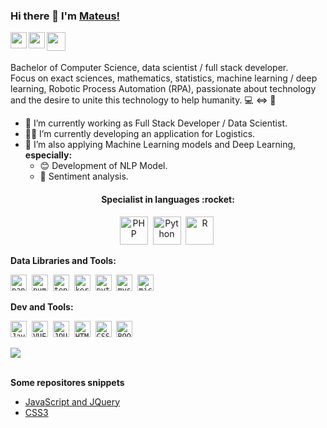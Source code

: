 ### Hi there 👋 I'm [Mateus!](https://github.com/JoseMateusCamargo) 

<a href="https://www.linkedin.com/in/jmateuscamargo/" target="_blank" alt="Linkedin" title="Linkedin">
 <img align="left" width="26px" src="https://cdn.jsdelivr.net/npm/simple-icons@3.4.0/icons/linkedin.svg">
</a>

<a href="https://www.credly.com/users/jose-mateus-camargo-de-leva" target="_blank" alt="cclaim" title="Cclaim">
 <img align="left" width="26px" src="https://cdn.jsdelivr.net/npm/simple-icons@4.14.0/icons/acclaim.svg">
</a>

<a href="https://auth.geeksforgeeks.org/user/blackhat3" target="_blank" alt="GeeksforGeeks" title="GeeksforGeeks">
 <img align="left" width="30px" src="https://cdn.jsdelivr.net/npm/simple-icons@4.14.0/icons/geeksforgeeks.svg">
</a><br/>

<br/>Bachelor of Computer Science, data scientist / full stack developer. 
<br/>Focus on exact sciences, mathematics, statistics,  machine learning / deep learning, Robotic Process Automation (RPA), passionate about technology and the desire to unite this technology to help humanity. 💻 <=> 🧬

- 🔭 I’m currently working as Full Stack Developer / Data Scientist.
- 👩‍💻 I’m currently developing an application for Logistics.
- 🧮 I’m also applying Machine Learning models and Deep Learning, <b>especially:</b>
    - 😊 Development of NLP Model.
    - 🤨 Sentiment analysis.

<h4 align="center">Specialist in languages :rocket:</h4>
<p align="center">
<img src="https://i.ibb.co/X75fk3k/php-logo.png" height="45" alt="PHP">&nbsp
<img src="https://i.ibb.co/6W6CP9R/python-logo.png" height="45" alt="Python">&nbsp
<img src="https://i.ibb.co/0fKZ8bM/r-logo.png" height="45" alt="R">&nbsp
</p>

**Data Libraries and Tools:** 
<p align="left">
<code><img height="26" src="https://cdn.jsdelivr.net/npm/simple-icons@4.14.0/icons/pandas.svg" alt="pandas" title="Pandas"></code>&nbsp
<code><img height="26" src="https://cdn.jsdelivr.net/npm/simple-icons@4.14.0/icons/numpy.svg" alt="numpy" title="Numpy"></code>&nbsp
<code><img height="26" src="https://cdn.jsdelivr.net/npm/simple-icons@4.14.0/icons/tensorflow.svg" alt="tensorflow" title="TensorFlow"></code>&nbsp
<code><img height="26" src="https://cdn.jsdelivr.net/npm/simple-icons@4.14.0/icons/keras.svg" alt="keras" title="Keras"></code>&nbsp
<code><img height="26" src="https://cdn.jsdelivr.net/npm/simple-icons@4.14.0/icons/pytorch.svg" alt="pytorch" title="PyTorch"></code>&nbsp
<code><img height="26" src="https://cdn.jsdelivr.net/npm/simple-icons@4.14.0/icons/mysql.svg" alt="mysql" title="MySQL"></code>&nbsp
<code><img height="26" src="https://cdn.jsdelivr.net/npm/simple-icons@4.14.0/icons/microsoftsqlserver.svg" alt="microsoftsqlserver" title="SQL Server"></code>&nbsp
</p>

**Dev and Tools:** 
<p align="left">
<code><img height="26" src="https://cdn.jsdelivr.net/npm/simple-icons@4.14.0/icons/javascript.svg" alt="Javascript" title="Javascript"></code>&nbsp
<code><img height="26" src="https://i.ibb.co/8KKFmZv/vue-logo.png" alt="VUE" title="Vue"></code>&nbsp
<code><img height="26" src="https://i.ibb.co/dPXjz20/jquery-logo.gif" alt="JQUERY" title="JQuery"></code>&nbsp
<code><img height="26" src="https://i.ibb.co/xJd0FFC/html5-logo.png" alt="HTML" title="HTML"></code>&nbsp
<code><img height="26" src="https://i.ibb.co/Y7QCDJv/css3-logo.png" alt="CSS" title="CSS"></code>&nbsp
<code><img height="26" src="https://i.ibb.co/TM815fs/bootstrap-logo.png" alt="BOOTSTRAP" title="Bootstrap"></code>&nbsp
</p>

<a href="https://github.com/JoseMateusCamargo">
 <img align="center" src="https://github-readme-stats.vercel.app/api/top-langs/?username=JoseMateusCamargo" />
</a>
<br/>
<br/>

**Some repositores snippets** 
* [JavaScript and JQuery](https://github.com/JoseMateusCamargo/javascript "Tips and Examples") 
* [CSS3](https://github.com/JoseMateusCamargo/css-effects "Effects and Examples") 


<!--
![Mateus's github stats](https://github-readme-stats.vercel.app/api?username=JoseMateusCamargo&show_icons=true&hide_border=true)
-->


<!--
**JoseMateusCamargo/JoseMateusCamargo** is a ✨ _special_ ✨ repository because its `README.md` (this file) appears on your GitHub profile.

Here are some ideas to get you started:

- 🔭 I’m currently working on ...
- 🌱 I’m currently learning ...
- 👯 I’m looking to collaborate on ...
- 🤔 I’m looking for help with ...
- 💬 Ask me about ...
- 📫 How to reach me: ...
- 😄 Pronouns: ...
- ⚡ Fun fact: ...
-->
